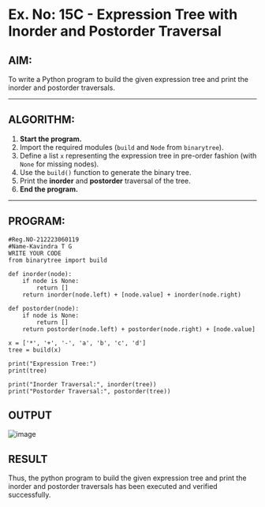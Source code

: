 # Ex. No: 15C - Expression Tree with Inorder and Postorder Traversal

## AIM:
To write a Python program to build the given expression tree and print the inorder and postorder traversals.

---

## ALGORITHM:

1. **Start the program.**
2. Import the required modules (`build` and `Node` from `binarytree`).
3. Define a list `x` representing the expression tree in pre-order fashion (with `None` for missing nodes).
4. Use the `build()` function to generate the binary tree.
5. Print the **inorder** and **postorder** traversal of the tree.
6. **End the program.**

---

## PROGRAM:

```
#Reg.NO-212223060119
#Name-Kavindra T G
WRITE YOUR CODE
from binarytree import build

def inorder(node):
    if node is None:
        return []
    return inorder(node.left) + [node.value] + inorder(node.right)

def postorder(node):
    if node is None:
        return []
    return postorder(node.left) + postorder(node.right) + [node.value]

x = ['*', '+', '-', 'a', 'b', 'c', 'd']
tree = build(x)

print("Expression Tree:")
print(tree)

print("Inorder Traversal:", inorder(tree))
print("Postorder Traversal:", postorder(tree))

```

## OUTPUT
![image](https://github.com/user-attachments/assets/b18a839a-0ab4-43d6-9bd2-82ad70002974)


## RESULT
Thus, the python program to build the given expression tree and print the inorder and postorder traversals has been executed and verified successfully.
